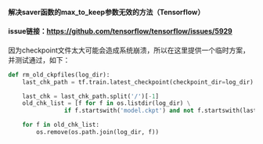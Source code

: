 #### 解决saver函数的max_to_keep参数无效的方法（Tensorflow）
#### issue链接：https://github.com/tensorflow/tensorflow/issues/5929
 
因为checkpoint文件太大可能会造成系统崩溃，所以在这里提供一个临时方案，并测试通过，如下：

```python
def rm_old_ckpfiles(log_dir):
    last_chk_path = tf.train.latest_checkpoint(checkpoint_dir=log_dir)

    last_chk = last_chk_path.split('/')[-1]
    old_chk_list = [f for f in os.listdir(log_dir) \
                if f.startswith('model.ckpt') and not f.startswith(last_chk)]

    for f in old_chk_list:
        os.remove(os.path.join(log_dir, f))
```
